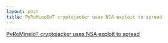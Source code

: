 ```yaml
---
layout: post
title: PyRoMineIoT cryptojacker uses NSA exploit to spread
---
```


[PyRoMineIoT cryptojacker uses NSA exploit to spread](https://searchsecurity.techtarget.com/news/252443255/PyRoMineIoT-cryptojacker-uses-NSA-exploit-to-spread)
